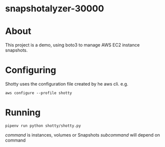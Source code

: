 # snapshotalyzer-30000

# About
This project is a demo, using boto3 to manage AWS EC2 instance snapshots.

# Configuring
Shotty uses the configuration file created by he aws cli. e.g.

`aws configure --profile shotty`

# Running

`pipenv run python shotty/shotty.py`

*command* is instances, volumes or Snapshots
*subcommand* will depend on command
